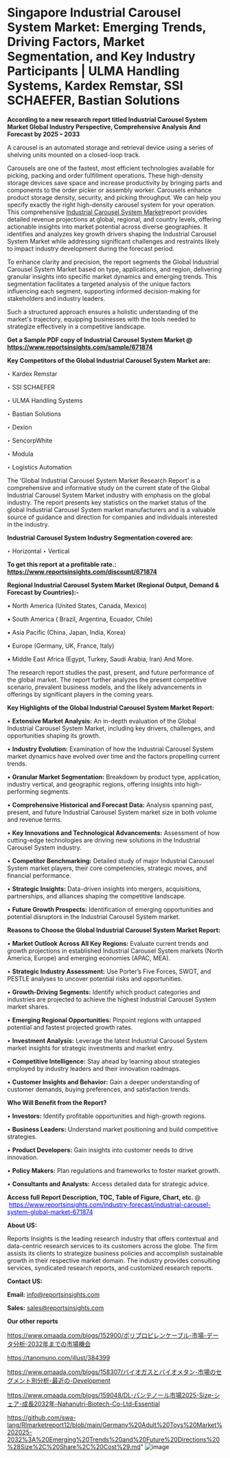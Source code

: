 # Singapore Industrial Carousel System Market: Emerging Trends, Driving Factors, Market Segmentation, and Key Industry Participants | ULMA Handling Systems, Kardex Remstar, SSI SCHAEFER, Bastian Solutions

<strong>According to a new research report titled Industrial Carousel System Market Global Industry Perspective, Comprehensive Analysis And Forecast by 2025 – 2033</strong>

A carousel is an automated storage and retrieval device using a series of shelving units mounted on a closed-loop track.

Carousels are one of the fastest, most efficient technologies available for picking, packing and order fulfillment operations. These high-density storage devices save space and increase productivity by bringing parts and components to the order picker or assembly worker. Carousels enhance product storage density, security, and picking throughput. We can help you specify exactly the right high-density carousel system for your operation. This comprehensive <a href=https://www.reportsinsights.com/sample/671874>Industrial Carousel System Market</a>report provides detailed revenue projections at global, regional, and country levels, offering actionable insights into market potential across diverse geographies. It identifies and analyzes key growth drivers shaping the Industrial Carousel System Market while addressing significant challenges and restraints likely to impact industry development during the forecast period.

To enhance clarity and precision, the report segments the Global Industrial Carousel System Market based on type, applications, and region, delivering granular insights into specific market dynamics and emerging trends. This segmentation facilitates a targeted analysis of the unique factors influencing each segment, supporting informed decision-making for stakeholders and industry leaders.

Such a structured approach ensures a holistic understanding of the market's trajectory, equipping businesses with the tools needed to strategize effectively in a competitive landscape.

<strong>Get a Sample PDF copy of Industrial Carousel System Market </strong><strong>@<a href=https://www.reportsinsights.com/sample/671874 style=color:#0000ff;> https://www.reportsinsights.com/sample/671874</a></strong></font>

<strong>Key Competitors of the Global Industrial Carousel System Market are:</strong>

‣ Kardex Remstar

‣ SSI SCHAEFER

‣ ULMA Handling Systems

‣ Bastian Solutions

‣ Dexion

‣ SencorpWhite

‣ Modula

‣ Logistics Automation

The ‘Global Industrial Carousel System Market Research Report’ is a comprehensive and informative study on the current state of the Global Industrial Carousel System Market industry with emphasis on the global industry. The report presents key statistics on the market status of the global Industrial Carousel System market manufacturers and is a valuable source of guidance and direction for companies and individuals interested in the industry.

<strong>Industrial Carousel System Industry Segmentation covered are:</strong>

‣ Horizontal
‣ Vertical

<strong>To get this report at a profitable rate.: <a href=https://www.reportsinsights.com/discount/671874 style=color:#0000ff;>https://www.reportsinsights.com/discount/671874</a></strong></font>

<strong>Regional Industrial Carousel System Market (Regional Output, Demand &amp; Forecast by Countries):-</strong>

• North America (United States, Canada, Mexico)

• South America ( Brazil, Argentina, Ecuador, Chile)

• Asia Pacific (China, Japan, India, Korea)

• Europe (Germany, UK, France, Italy)

• Middle East Africa (Egypt, Turkey, Saudi Arabia, Iran) And More.

The research report studies the past, present, and future performance of the global market. The report further analyzes the present competitive scenario, prevalent business models, and the likely advancements in offerings by significant players in the coming years.

<strong>Key Highlights of the Global Industrial Carousel System Market Report:</strong>

• <strong>Extensive Market Analysis:</strong> An in-depth evaluation of the Global Industrial Carousel System Market, including key drivers, challenges, and opportunities shaping its growth.

• <strong>Industry Evolution:</strong> Examination of how the Industrial Carousel System market dynamics have evolved over time and the factors propelling current trends.

• <strong>Granular Market Segmentation:</strong> Breakdown by product type, application, industry vertical, and geographic regions, offering insights into high-performing segments.

• <strong>Comprehensive Historical and Forecast Data:</strong> Analysis spanning past, present, and future Industrial Carousel System market size in both volume and revenue terms.

• <strong>Key Innovations and Technological Advancements:</strong> Assessment of how cutting-edge technologies are driving new solutions in the Industrial Carousel System industry.

• <strong>Competitor Benchmarking:</strong> Detailed study of major Industrial Carousel System market players, their core competencies, strategic moves, and financial performance.

• <strong>Strategic Insights:</strong> Data-driven insights into mergers, acquisitions, partnerships, and alliances shaping the competitive landscape.

• <strong>Future Growth Prospects:</strong> Identification of emerging opportunities and potential disruptors in the Industrial Carousel System market.

<strong>Reasons to Choose the Global Industrial Carousel System Market Report:</strong>

• <strong>Market Outlook Across All Key Regions:</strong> Evaluate current trends and growth projections in established Industrial Carousel System markets (North America, Europe) and emerging economies (APAC, MEA).

• <strong>Strategic Industry Assessment:</strong> Use Porter’s Five Forces, SWOT, and PESTLE analyses to uncover potential risks and opportunities.

• <strong>Growth-Driving Segments:</strong> Identify which product categories and industries are projected to achieve the highest Industrial Carousel System market shares.

• <strong>Emerging Regional Opportunities:</strong> Pinpoint regions with untapped potential and fastest projected growth rates.

• <strong>Investment Analysis:</strong> Leverage the latest Industrial Carousel System market insights for strategic investments and market entry.

• <strong>Competitive Intelligence:</strong> Stay ahead by learning about strategies employed by industry leaders and their innovation roadmaps.

• <strong>Customer Insights and Behavior:</strong> Gain a deeper understanding of customer demands, buying preferences, and satisfaction trends.

<strong>Who Will Benefit from the Report?</strong>

• <strong>Investors:</strong> Identify profitable opportunities and high-growth regions.

• <strong>Business Leaders:</strong> Understand market positioning and build competitive strategies.

• <strong>Product Developers:</strong> Gain insights into customer needs to drive innovation.

• <strong>Policy Makers:</strong> Plan regulations and frameworks to foster market growth.

• <strong>Consultants and Analysts:</strong> Access detailed data for strategic advice.
</ul>
<strong>Access full Report Description, TOC, Table of Figure, Chart, etc. </strong>@  <a href=https://www.reportsinsights.com/industry-forecast/industrial-carousel-system-global-market-671874 style=color:#0000ff;>https://www.reportsinsights.com/industry-forecast/industrial-carousel-system-global-market-671874</a></font>

<strong><strong>About US</strong>:</strong>

Reports Insights is the leading research industry that offers contextual and data-centric research services to its customers across the globe. The firm assists its clients to strategize business policies and accomplish sustainable growth in their respective market domain. The industry provides consulting services, syndicated research reports, and customized research reports.

<strong>Contact US:</strong>

<p class=""""><b>Email:</b> <a href=mailto:info@reportsinsights.com>info@reportsinsights.com</a></p>
<p class=""""><b>Sales:</b> <a href=mailto:sales@reportsinsights.com>sales@reportsinsights.com</a></p>

<strong>Our other reports</strong>

<a href=https://www.omaada.com/blogs/152900/ポリプロピレンケーブル-市場-データ分析-2032年までの市場機会>https://www.omaada.com/blogs/152900/ポリプロピレンケーブル-市場-データ分析-2032年までの市場機会</a>

<a href=https://tanomuno.com/illust/384399>https://tanomuno.com/illust/384399</a>

<a href=https://www.omaada.com/blogs/158307/バイオガスとバイオメタン-市場のセグメント別分析-最近の-Development>https://www.omaada.com/blogs/158307/バイオガスとバイオメタン-市場のセグメント別分析-最近の-Development</a>

<a href=https://www.omaada.com/blogs/159048/DL-パンテノール市場2025-Size-シェア-成長2032年-Nahanutri-Biotech-Co-Ltd-Essential>https://www.omaada.com/blogs/159048/DL-パンテノール市場2025-Size-シェア-成長2032年-Nahanutri-Biotech-Co-Ltd-Essential</a>

<a href=https://github.com/swa-lang/RImarketreport12/blob/main/Germany%20Adult%20Toys%20Market%202025-2032%3A%20Emerging%20Trends%20and%20Future%20Directions%20%28Size%2C%20Share%2C%20Cost%29.md>https://github.com/swa-lang/RImarketreport12/blob/main/Germany%20Adult%20Toys%20Market%202025-2032%3A%20Emerging%20Trends%20and%20Future%20Directions%20%28Size%2C%20Share%2C%20Cost%29.md</a>"
![image](https://github.com/user-attachments/assets/201ec994-4db9-4453-a815-8f377dcb9eb3)
